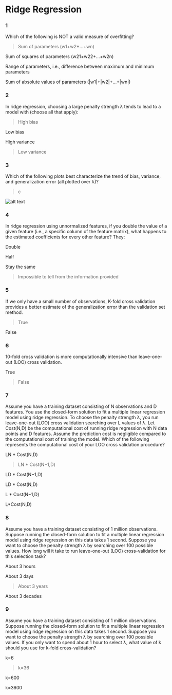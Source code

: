 # Ridge Regression

### 1

Which of the following is NOT a valid measure of overfitting?


> Sum of parameters (w1+w2+...+wn)


Sum of squares of parameters (w21+w22+…+w2n)


Range of parameters, i.e., difference between maximum and minimum parameters


Sum of absolute values of parameters (|w1|+|w2|+…+|wn|)

### 2

In ridge regression, choosing a large penalty strength λ tends to lead to a model with (choose all that apply):


>High bias


Low bias


High variance


>Low variance

### 3

Which of the following plots best characterize the trend of bias, variance, and generalization error (all plotted over λ)?

>c

![alt text]( https://d3c33hcgiwev3.cloudfront.net/imageAssetProxy.v1/kwzbFZatEeWnUgr3Wf2uiQ_8885f6a27f89f4f7f067c51984c5ffcc_Untitled-3.png?expiry=1517443200000&hmac=Kli_Nsr6L-uggPuotg9ec5rMkltIEJhFFnI2r1crkfw "Validation")




### 4

In ridge regression using unnormalized features, if you double the value of a given feature (i.e., a specific column of the feature matrix), what happens to the estimated coefficients for every other feature? They:


Double


Half


Stay the same


>Impossible to tell from the information provided

### 5

If we only have a small number of observations, K-fold cross validation provides a better estimate of the generalization error than the validation set method.


>True


False


### 6

10-fold cross validation is more computationally intensive than leave-one-out (LOO) cross validation.


True


>False

### 7

Assume you have a training dataset consisting of N observations and D features. You use the closed-form solution to fit a multiple linear regression model using ridge regression. To choose the penalty strength λ, you run leave-one-out (LOO) cross validation searching over L values of λ. Let Cost(N,D) be the computational cost of running ridge regression with N data points and D features. Assume the prediction cost is negligible compared to the computational cost of training the model. Which of the following represents the computational cost of your LOO cross validation procedure?


LN * Cost(N,D)

>LN * Cost(N−1,D)

LD * Cost(N−1,D)

LD * Cost(N,D)

L * Cost(N−1,D)

L*Cost(N,D)

### 8

Assume you have a training dataset consisting of 1 million observations. Suppose running the closed-form solution to fit a multiple linear regression model using ridge regression on this data takes 1 second. Suppose you want to choose the penalty strength λ by searching over 100 possible values. How long will it take to run leave-one-out (LOO) cross-validation for this selection task?


About 3 hours


About 3 days


>About 3 years


About 3 decades


### 9

Assume you have a training dataset consisting of 1 million observations. Suppose running the closed-form solution to fit a multiple linear regression model using ridge regression on this data takes 1 second. Suppose you want to choose the penalty strength λ by searching over 100 possible values. If you only want to spend about 1 hour to select λ, what value of k should you use for k-fold cross-validation?


k=6


>k=36


k=600


k=3600